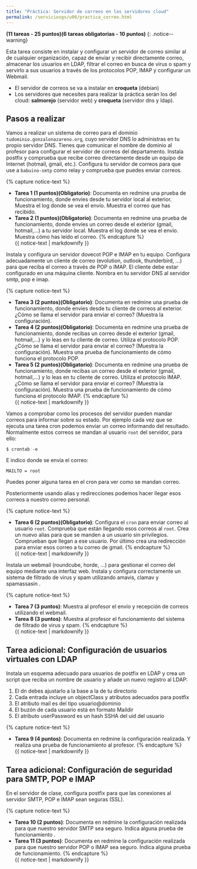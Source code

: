```yaml
---
title: "Práctica: Servidor de correos en los servidores cloud"
permalink: /serviciosgs/u06/practica_correo.html
---
```


**(11 tareas - 25 puntos)(6 tareas obligatorias - 10 puntos)**
{: .notice--warning}

Esta tarea consiste en instalar y configurar un servidor de correo similar al de cualquier organización, capaz de enviar y recibir directamente correo, almacenar los usuarios en LDAP, filtrar el correo en busca de virus o spam y servirlo a sus usuarios a través de los protocolos POP, IMAP y configurar un Webmail.

* El servidor de correos se va a instalar en **croqueta** (debian)
* Los servidores que necesites para realizar la práctica serán los del cloud: **salmorejo** (servidor web) y **croqueta** (servidor dns y ldap).

## Pasos a realizar 

Vamos a realizar un sistema de correo para el dominio `tudominio.gonzalonazareno.org`, cuyo servidor DNS lo administras en tu propio servidor DNS. Tienes que comunicar el nombre de dominio al profesor para configurar el servidor de correos del departamento. Instala postfix y comprueba que recibe correo directamente desde un equipo de Internet (hotmail, gmail, etc.). Configura tu servidor de correos para que use a `babuino-smtp` como relay y comprueba que puedes enviar correos.

{% capture notice-text %}
* **Tarea 1 (1 puntos)(Obligatorio)**: Documenta en redmine una prueba de funcionamiento, donde envíes desde tu servidor local al exterior. Muestra el log donde se vea el envío. Muestra el correo que has recibido.
* **Tarea 2 (1 puntos)(Obligatorio)**: Documenta en redmine una prueba de funcionamiento, donde envíes un correo desde el exterior (gmail, hotmail,...) a tu servidor local. Muestra el log donde se vea el envío. Muestra cómo has leído el correo.
{% endcapture %}<div class="notice--info">{{ notice-text | markdownify }}</div>

Instala y configura un servidor dovecot POP e IMAP en tu equipo. Configura adecuadamente un cliente de correo (evolution, outlook, thunderbird, ...) para que reciba el correo a través de POP o IMAP. El cliente debe estar configurado en una máquina cliente. Nombra en tu servidor DNS al servidor smtp, pop e imap.

{% capture notice-text %}
* **Tarea 3 (2 puntos)(Obligatorio)**: Documenta en redmine una prueba de funcionamiento, donde envíes desde tu cliente de correos al exterior. ¿Cómo se llama el servidor para enviar el correo? (Muestra la configuración).
* **Tarea 4 (2 puntos)(Obligatorio)**: Documenta en redmine una prueba de funcionamiento, donde recibas un correo desde el exterior (gmail, hotmail,...) y lo leas en tu cliente de correo. Utiliza el protocolo POP. ¿Cómo se llama el servidor para enviar el correo? (Muestra la configuración). Muestra una prueba de funcionamiento de cómo funciona el protocolo POP.
* **Tarea 5 (2 puntos)(Obligatorio)**: Documenta en redmine una prueba de funcionamiento, donde recibas un correo desde el exterior (gmail, hotmail,...) y lo leas  en tu cliente de correo. Utiliza el protocolo IMAP. ¿Cómo se llama el servidor para enviar el correo? (Muestra la configuración). Muestra una prueba de funcionamiento de cómo funciona el protocolo IMAP.
{% endcapture %}<div class="notice--info">{{ notice-text | markdownify }}</div>

Vamos a comprobar como los procesos del servidor pueden mandar correos para informar sobre su estado. Por ejemplo cada vez que se ejecuta una tarea cron podemos enviar un correo informando del resultado. Normalmente estos correos se mandan al usuario `root` del servidor, para ello:

    $ crontab -e

E indico donde se envía el correo:

    MAILTO = root

Puedes poner alguna tarea en el cron para ver como se mandan correo.

Posteriormente usando alias y redirecciones podemos hacer llegar esos correos a nuestro correo personal.

{% capture notice-text %}
* **Tarea 6 (2 puntos)(Obligatorio)**: Configura el `cron` para enviar correo al usuario `root`. Comprueba que están llegando esos correos al `root`. Crea un nuevo alias para que se manden a un usuario sin privilegios. Comprueban que llegan a ese usuario. Por último crea una redirección para enviar esos correo a tu correo de gmail.
{% endcapture %}<div class="notice--info">{{ notice-text | markdownify }}</div>

Instala un webmail (roundcube, horde, ...) para gestionar el correo del equipo mediante una interfaz web. Instala y configura correctamente un sistema de filtrado de virus y spam utilizando amavis, clamav y spamassasin .

{% capture notice-text %}
* **Tarea 7 (3 puntos)**: Muestra al profesor el envío y recepción de correos utilizando el webmail.
* **Tarea 8 (3 puntos)**: Muestra al profesor el funcionamiento del sistema de filtrado de virus y spam.
{% endcapture %}<div class="notice--info">{{ notice-text | markdownify }}</div>

## Tarea adicional: Configuración de usuarios virtuales con LDAP

Instala un esquema adecuado para usuarios de postfix en LDAP y crea un script que reciba un nombre de usuario y añade un nuevo registro al LDAP:

1. El dn debes ajustarlo a la base a la de tu directorio
2. Cada entrada incluye un objectClass y atributos adecuados para postfix
3. El atributo mail es del tipo usuario@dominio
4. El buzón de cada usuario está en formato Maildir
5. El atributo userPassword es un hash SSHA del uid del usuario

{% capture notice-text %}
* **Tarea 9 (4 puntos)**: Documenta en redmine la configuración realizada. Y realiza una prueba de funcionamiento al profesor.
{% endcapture %}<div class="notice--info">{{ notice-text | markdownify }}</div>

## Tarea adicional: Configuración de seguridad para SMTP, POP e IMAP

En el servidor de clase, configura postfix para que las conexiones al servidor SMTP, POP e IMAP sean seguras (SSL). 

{% capture notice-text %}
* **Tarea 10 (2 puntos)**: Documenta en redmine la configuración realizada para que nuestro servidor SMTP sea seguro. Indica alguna prueba de funcionamiento .
* **Tarea 11 (3 puntos)**: Documenta en redmine la configuración realizada para que nuestro servidor POP o IMAP sea seguro. Indica alguna prueba de funcionamiento.
{% endcapture %}<div class="notice--info">{{ notice-text | markdownify }}</div>
